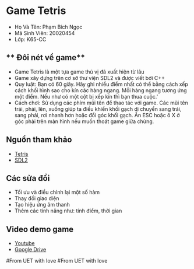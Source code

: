 # **Game Tetris**
* Họ Và Tên: Phạm Bích Ngọc
* Mã Sinh Viên: 20020454
* Lớp: K65-CC
## ** Đôi nét về game**
* Game Tetris là một tựa game thú vị đã xuất hiện từ lâu
* Game xây dựng trên cơ sở thư viện SDL2 và được viết bởi C++
* Quy luật: Bạn có 60 giây. Hãy ghi nhiều điểm nhất có thể bằng cách xếp cách khối hình sao cho kín các hàng ngang. Mỗi hàng ngang tương ứng một điểm. Nếu như có một cột bị xếp kín thì bạn thua cuộc.'
* Cách chơi: Sử dụng các phím mũi tên để thao tác với game. Các mũi tên trái, phải, lên, xuống giúp ta điều khiển khối gạch di chuyển sang trái, sang phải, rơi nhanh hơn hoặc đổi góc khối gạch. Ấn ESC hoặc ô X ở góc phải trên màn hình nếu muốn thoát game giữa chừng.
## Nguồn tham khảo
* [Tetris](https://www.youtube.com/watch?v=htfB7D2ruXw)
* [SDL2](https://lazyfoo.net/tutorials/SDL/index.php)
## Các sửa đổi
* Tối ưu và điều chỉnh lại một số hàm
* Thay đổi giao diện
* Tạo hiệu ứng âm thanh
* Thêm các tính năng như: tính điểm, thời gian
## Video demo game
* [Youtube](https://www.youtube.com/watch?v=UN4ADMrrpOk)
* [Google Drive](https://drive.google.com/file/d/1FU5qjsPxEqNpFtEq7iw4R8PCn2t1ixOn/view?usp=sharing)
 
#From UET with love
#From UET with love